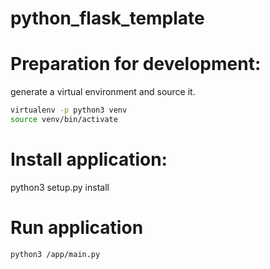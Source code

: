 # python_flask_template

# Preparation for development:

generate a virtual environment and source it.
``` bash
virtualenv -p python3 venv
source venv/bin/activate
```

# Install application:
python3 setup.py install

# Run application
``` bash
python3 /app/main.py
```
